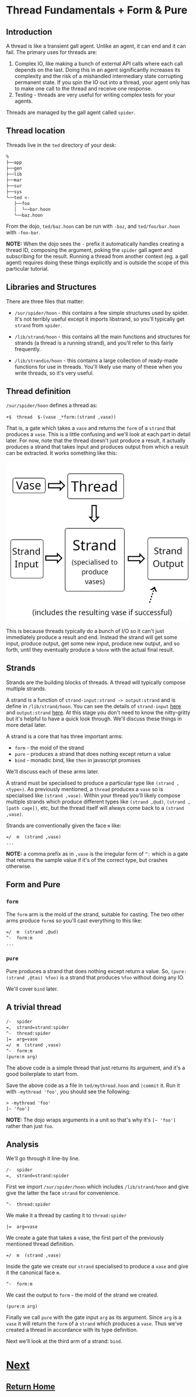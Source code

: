 # Thread Fundamentals + Form & Pure

## Introduction

A thread is like a transient gall agent. Unlike an agent, it can end and it can fail. The primary uses for threads are:

1. Complex IO, like making a bunch of external API calls where each call depends on the last. Doing this in an agent significantly increases its complexity and the risk of a mishandled intermediary state corrupting permanent state. If you spin the IO out into a thread, your agent only has to make one call to the thread and receive one response.
2. Testing - threads are very useful for writing complex tests for your agents.

Threads are managed by the gall agent called `spider`.

## Thread location

Threads live in the `ted` directory of your desk:

```
%
├──app
├──gen
├──lib
├──mar
├──sur
├──sys
└──ted <-
   ├──foo
   │  └──bar.hoon
   └──baz.hoon
```

From the dojo, `ted/baz.hoon` can be run with `-baz`, and `ted/foo/bar.hoon` with `-foo-bar`.

**NOTE:** When the dojo sees the `-` prefix it automatically handles creating a thread ID, composing the argument, poking the `spider` gall agent and subscribing for the result. Running a thread from another context (eg. a gall agent) requires doing these things explicitly and is outside the scope of this particular tutorial.

## Libraries and Structures

There are three files that matter:

- `/sur/spider/hoon` - this contains a few simple structures used by spider. It's not terribly useful except it imports libstrand, so you'll typically get `strand` from `spider`.

- `/lib/strand/hoon` - this contains all the main functions and structures for strands (a thread is a running strand), and you'll refer to this fairly frequently.

- `/lib/strandio/hoon` - this contains a large collection of ready-made functions for use in threads. You'll likely use many of these when you write threads, so it's very useful.

## Thread definition

`/sur/spider/hoon` defines a thread as:

`+$  thread  $-(vase _*form:(strand ,vase))`

That is, a gate which takes a `vase` and returns the `form` of a `strand` that produces a `vase`. This is a little confusing and we'll look at each part in detail later. For now, note that the thread doesn't just produce a result, it actually produces a strand that takes input and produces output from which a result can be extracted. It works something like this:

![strand diagram](thread-diagram.png "diagram of a thread")

This is because threads typically do a bunch of I/O so it can't just immediately produce a result and end. Instead the strand will get some input, produce output, get some new input, produce new output, and so forth, until they eventually produce a `%done` with the actual final result. 

## Strands

Strands are the building blocks of threads. A thread will typically compose multiple strands.

A strand is a function of `strand-input:strand -> output:strand` and is define in `/lib/strand/hoon`. You can see the details of `strand-input` [here](https://github.com/urbit/urbit/blob/master/pkg/arvo/lib/strand.hoon#L2-L21) and `output:strand` [here](https://github.com/urbit/urbit/blob/master/pkg/arvo/lib/strand.hoon#L23-L48). At this stage you don't need to know the nitty-gritty but it's helpful to have a quick look through. We'll discuss these things in more detail later.

A strand is a core that has three important arms:
- `form` - the mold of the strand
- `pure` - produces a strand that does nothing except return a value
- `bind` - monadic bind, like `then` in javascript promises 

We'll discuss each of these arms later.

A strand must be specialised to produce a particular type like `(strand ,<type>)`. As previously mentioned, a `thread` produces a `vase` so is specialised like `(strand ,vase)`. Within your thread you'll likely compose multiple strands which produce different types like `(strand ,@ud)`, `(strand ,[path cage])`, etc, but the thread itself will always come back to a `(strand ,vase)`.

Strands are conventionally given the face `m` like:

```
=/  m  (strand ,vase)
...
```

**NOTE:** a comma prefix as in `,vase` is the irregular form of `^:` which is a gate that returns the sample value if it's of the correct type, but crashes otherwise. 

## Form and Pure

### `form`

The `form` arm is the mold of the strand, suitable for casting. The two other arms produce `form`s so you'll cast everything to this like:

```
=/  m  (strand ,@ud)
^-  form:m
...
```

### `pure`

Pure produces a strand that does nothing except return a value. So, `(pure:(strand ,@tas) %foo)` is a strand that produces `%foo` without doing any IO.

We'll cover `bind` later.

## A trivial thread

```
/-  spider 
=,  strand=strand:spider 
^-  thread:spider 
|=  arg=vase 
=/  m  (strand ,vase) 
^-  form:m 
(pure:m arg)
```

The above code is a simple thread that just returns its argument, and it's a good boilerplate to start from.

Save the above code as a file in `ted/mythread.hoon` and `|commit` it. Run it with `-mythread 'foo'`, you should see the following:


```
> -mythread 'foo'
[~ 'foo']
```

**NOTE:** The dojo wraps arguments in a unit so that's why it's `[~ 'foo']` rather than just `foo`.

## Analysis

We'll go through it line-by line.

```
/-  spider 
=,  strand=strand:spider 
```

First we import `/sur/spider/hoon` which includes `/lib/strand/hoon` and give give the latter the face `strand` for convenience.

```
^-  thread:spider
```

We make it a thread by casting it to `thread:spider`

```
|=  arg=vase
```

We create a gate that takes a vase, the first part of the previously mentioned thread definition.

```
=/  m  (strand ,vase)
```

Inside the gate we create our `strand` specialised to produce a `vase` and give it the canonical face `m`.

```
^-  form:m 
```

We cast the output to `form` - the mold of the strand we created.

```
(pure:m arg)
```

Finally we call `pure` with the gate input `arg` as its argument. Since `arg` is a `vase` it will return the `form` of a `strand` which produces a `vase`. Thus we've created a thread in accordance with its type definition.

Next we'll look at the third arm of a strand: `bind`.

# [Next](2_micgal-and-bind.md)
## [Return Home](../index.md)

